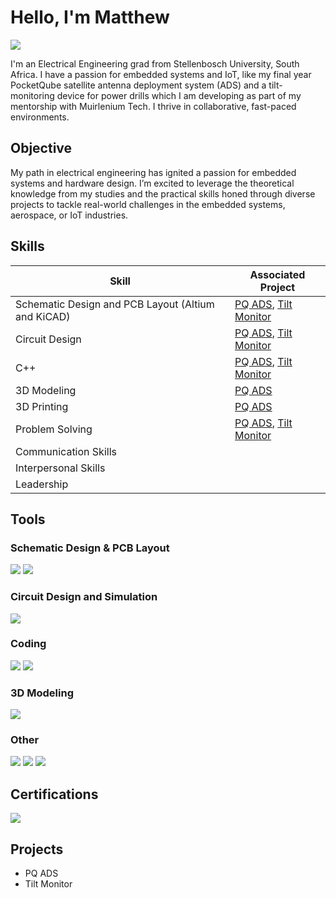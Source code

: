 # Hello, I'm Matthew 
<a href="https://www.linkedin.com/in/matthew-scott-henderson"><img src="https://img.shields.io/badge/-LinkedIn-0072b1?&style=for-the-badge&logo=linkedin&logoColor=white" /></a>

I'm an Electrical Engineering grad from Stellenbosch University, South Africa. I have a passion for embedded systems and IoT, like my final year PocketQube satellite antenna deployment system (ADS) and a tilt-monitoring device for power drills which I am developing as part of my mentorship with Muirlenium Tech. I thrive in collaborative, fast-paced environments. 

## Objective

My path in electrical engineering has ignited a passion for embedded systems and hardware design. I’m excited to leverage the theoretical knowledge from my studies and the practical skills honed through diverse projects to tackle real-world challenges in the embedded systems, aerospace, or IoT industries.

## Skills

| Skill                                              | Associated Project         |
|----------------------------------------------------|----------------------------|
| Schematic Design and PCB Layout (Altium and KiCAD) | <a href="https://google.com">PQ ADS</a>, <a href="https://google.com">Tilt Monitor</a>|
| Circuit Design                                     | <a href="https://google.com">PQ ADS</a>, <a href="https://google.com">Tilt Monitor</a>|
| C++                                                | <a href="https://google.com">PQ ADS</a>, <a href="https://google.com">Tilt Monitor</a>|
| 3D Modeling                                        | <a href="https://google.com">PQ ADS</a>|
| 3D Printing                                        | <a href="https://google.com">PQ ADS</a>|
| Problem Solving                                    | <a href="https://google.com">PQ ADS</a>, <a href="https://google.com">Tilt Monitor</a>|
| Communication Skills                               |                    |
| Interpersonal Skills                               |                    |
| Leadership                                         |                    |


## Tools

### Schematic Design & PCB Layout
<div>
    <img src="https://img.shields.io/badge/-Altium-A5915F?style=for-the-badge&logo=altiumdesigner&logoColor=white" />
    <img src="https://img.shields.io/badge/-KiCAD-2C4B9B?style=for-the-badge&logo=kicad&logoColor=white" />
</div>

### Circuit Design and Simulation
<div>
    <img src="https://img.shields.io/badge/-LTSpice-800000?style=for-the-badge" />
</div>

### Coding
<div>
    <img src="https://img.shields.io/badge/-STM32CubeIDE-004482?style=for-the-badge&logo=stmicroelectronics&logoColor=white" />
    <img src="https://img.shields.io/badge/-CodeBlocks-00599C?style=for-the-badge&logo=cplusplus&logoColor=white" />
</div>

### 3D Modeling
<div>
    <img src="https://img.shields.io/badge/-OnShape-FE4E00?style=for-the-badge" />
</div>

### Other
<div>
    <img src="https://img.shields.io/badge/-Canva-00C4CC?style=for-the-badge&logo=canva&logoColor=white" />
    <img src="https://img.shields.io/badge/-Word-2B579A?style=for-the-badge&logo=microsoftword&logoColor=white" />
    <img src="https://img.shields.io/badge/-Excel-217346?style=for-the-badge&logo=microsoftexcel&logoColor=white" />
</div>

## Certifications
<div>
<img src="https://img.shields.io/badge/-B.Eng%20E%26E%20Stellenbosch-8B1C3C?style=for-the-badge&logo=graduation-cap&logoColor=white" />
</div>

## Projects
- PQ ADS
- Tilt Monitor
